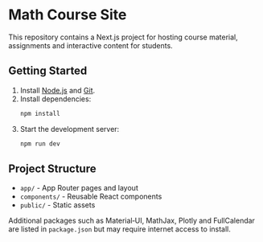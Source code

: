 # Math Course Site

This repository contains a Next.js project for hosting course material, assignments and interactive content for students.

## Getting Started

1. Install [Node.js](https://nodejs.org/) and [Git](https://git-scm.com/).
2. Install dependencies:
   ```bash
   npm install
   ```
3. Start the development server:
   ```bash
   npm run dev
   ```

## Project Structure

- `app/` - App Router pages and layout
- `components/` - Reusable React components
- `public/` - Static assets

Additional packages such as Material‑UI, MathJax, Plotly and FullCalendar are listed in `package.json` but may require internet access to install.
